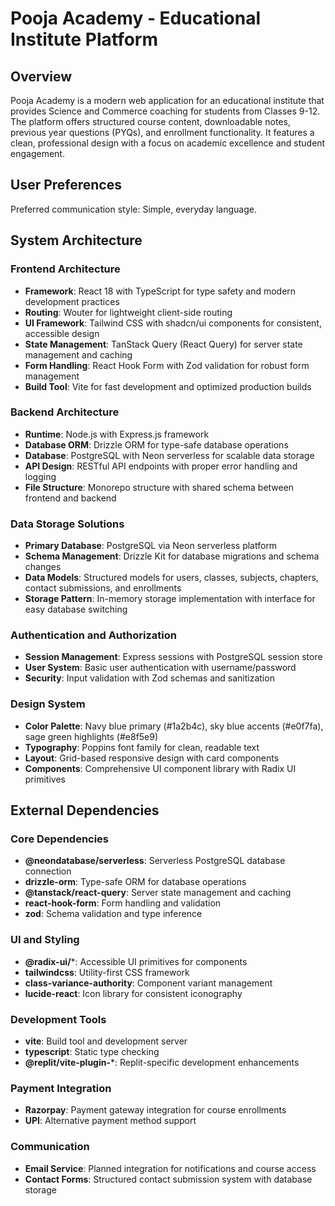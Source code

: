 # Pooja Academy - Educational Institute Platform

## Overview

Pooja Academy is a modern web application for an educational institute that provides Science and Commerce coaching for students from Classes 9-12. The platform offers structured course content, downloadable notes, previous year questions (PYQs), and enrollment functionality. It features a clean, professional design with a focus on academic excellence and student engagement.

## User Preferences

Preferred communication style: Simple, everyday language.

## System Architecture

### Frontend Architecture
- **Framework**: React 18 with TypeScript for type safety and modern development practices
- **Routing**: Wouter for lightweight client-side routing
- **UI Framework**: Tailwind CSS with shadcn/ui components for consistent, accessible design
- **State Management**: TanStack Query (React Query) for server state management and caching
- **Form Handling**: React Hook Form with Zod validation for robust form management
- **Build Tool**: Vite for fast development and optimized production builds

### Backend Architecture
- **Runtime**: Node.js with Express.js framework
- **Database ORM**: Drizzle ORM for type-safe database operations
- **Database**: PostgreSQL with Neon serverless for scalable data storage
- **API Design**: RESTful API endpoints with proper error handling and logging
- **File Structure**: Monorepo structure with shared schema between frontend and backend

### Data Storage Solutions
- **Primary Database**: PostgreSQL via Neon serverless platform
- **Schema Management**: Drizzle Kit for database migrations and schema changes
- **Data Models**: Structured models for users, classes, subjects, chapters, contact submissions, and enrollments
- **Storage Pattern**: In-memory storage implementation with interface for easy database switching

### Authentication and Authorization
- **Session Management**: Express sessions with PostgreSQL session store
- **User System**: Basic user authentication with username/password
- **Security**: Input validation with Zod schemas and sanitization

### Design System
- **Color Palette**: Navy blue primary (#1a2b4c), sky blue accents (#e0f7fa), sage green highlights (#e8f5e9)
- **Typography**: Poppins font family for clean, readable text
- **Layout**: Grid-based responsive design with card components
- **Components**: Comprehensive UI component library with Radix UI primitives

## External Dependencies

### Core Dependencies
- **@neondatabase/serverless**: Serverless PostgreSQL database connection
- **drizzle-orm**: Type-safe ORM for database operations
- **@tanstack/react-query**: Server state management and caching
- **react-hook-form**: Form handling and validation
- **zod**: Schema validation and type inference

### UI and Styling
- **@radix-ui/***: Accessible UI primitives for components
- **tailwindcss**: Utility-first CSS framework
- **class-variance-authority**: Component variant management
- **lucide-react**: Icon library for consistent iconography

### Development Tools
- **vite**: Build tool and development server
- **typescript**: Static type checking
- **@replit/vite-plugin-***: Replit-specific development enhancements

### Payment Integration
- **Razorpay**: Payment gateway integration for course enrollments
- **UPI**: Alternative payment method support

### Communication
- **Email Service**: Planned integration for notifications and course access
- **Contact Forms**: Structured contact submission system with database storage